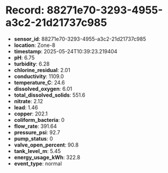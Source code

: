 # Record: 88271e70-3293-4955-a3c2-21d21737c985

- **sensor_id**: 88271e70-3293-4955-a3c2-21d21737c985
- **location**: Zone-8
- **timestamp**: 2025-05-24T10:39:23.219404
- **pH**: 6.75
- **turbidity**: 6.28
- **chlorine_residual**: 2.01
- **conductivity**: 1109.0
- **temperature_C**: 24.6
- **dissolved_oxygen**: 6.01
- **total_dissolved_solids**: 551.6
- **nitrate**: 2.12
- **lead**: 1.46
- **copper**: 202.1
- **coliform_bacteria**: 0
- **flow_rate**: 391.64
- **pressure_psi**: 92.7
- **pump_status**: 0
- **valve_open_percent**: 90.8
- **tank_level_m**: 5.45
- **energy_usage_kWh**: 322.8
- **event_type**: normal